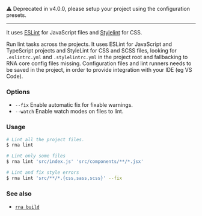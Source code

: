 ⚠️  Deprecated in v4.0.0, please setup your project using the configuration presets.

---

It uses [ESLint](https://eslint.org/) for JavaScript files and [Stylelint](https://stylelint.io/) for CSS.

Run lint tasks across the projects. It uses ESLint for JavaScript and TypeScript projects and StyleLint for CSS and SCSS files, looking for `.eslintrc.yml` and `.stylelintrc.yml` in the project root and fallbacking to RNA core config files missing. Configuration files and lint runners needs to be saved in the project, in order to provide integration with your IDE (eg VS Code).

### Options

* `--fix` Enable automatic fix for fixable warnings.
* `--watch` Enable watch modes on files to lint.

### Usage
```sh
# Lint all the project files.
$ rna lint

# Lint only some files
$ rna lint 'src/index.js' 'src/components/**/*.jsx'

# Lint and fix style errors
$ rna lint 'src/**/*.{css,sass,scss}' --fix
```

### See also

* [`rna build`](../build/)
